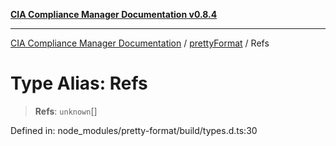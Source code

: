 [**CIA Compliance Manager Documentation v0.8.4**](../../../README.md)

***

[CIA Compliance Manager Documentation](../../../globals.md) / [prettyFormat](../README.md) / Refs

# Type Alias: Refs

> **Refs**: `unknown`[]

Defined in: node\_modules/pretty-format/build/types.d.ts:30
